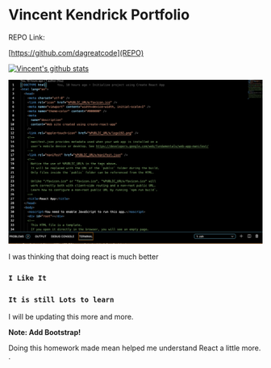 # Vincent Kendrick Portfolio

REPO Link:

[https://github.com/dagreatcode](REPO)

[![Vincent's github stats](https://github-readme-stats.vercel.app/api?username=DaGreatCode&theme=blue-green)](https://github.com/dagreatcode)

![Create React App](./src/img/img2.png)

I was thinking that doing react is much better

### `I Like It`



### `It is still Lots to learn`

I will be updating this more and more.


**Note: Add Bootstrap!**

Doing this homework made mean helped me understand React a little more.
.